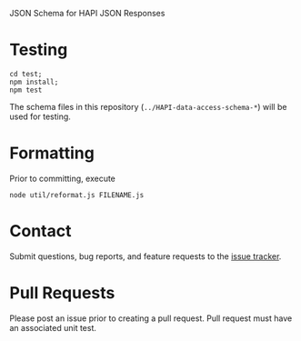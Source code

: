 JSON Schema for HAPI JSON Responses

# Testing

```
cd test;
npm install;
npm test
```

The schema files in this repository (`../HAPI-data-access-schema-*`) will be used for testing.

# Formatting

Prior to committing, execute

```
node util/reformat.js FILENAME.js
```

# Contact

Submit questions, bug reports, and feature requests to the [issue tracker](https://github.com/hapi-server/data-specification-schema/issues).

# Pull Requests

Please post an issue prior to creating a pull request. Pull request must have an associated unit test.
